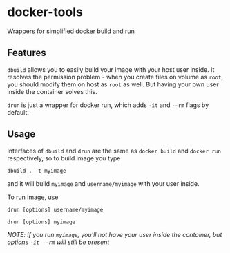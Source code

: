 # docker-tools
Wrappers for simplified docker build and run

## Features

`dbuild` allows you to easily build your image with your host user inside. It resolves the permission problem - when you create files on volume as `root`, you should modify them on host as `root` as well. But having your own user inside the container solves this.

`drun` is just a wrapper for docker run, which adds `-it` and `--rm` flags by default.

## Usage

Interfaces of `dbuild` and `drun` are the same as `docker build` and `docker run` respectively, so to build image you type

    dbuild . -t myimage

and it will build `myimage` and `username/myimage` with your user inside.

To run image, use

    drun [options] username/myimage

    drun [options] myimage

*NOTE: if you run `myimage`, you'll not have your user inside the container, but options `-it --rm` will still be present*
